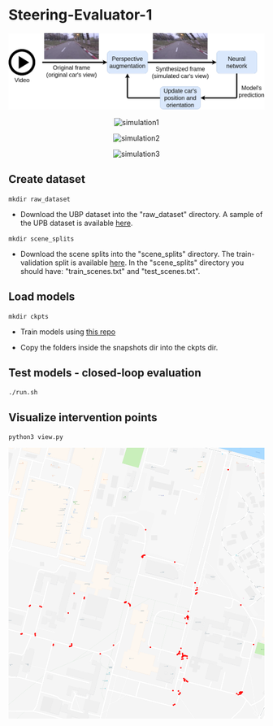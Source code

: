 # Steering-Evaluator-1

<p align="center">
  <img src="sample/simulator.png" alt="pipeline" />
</p>

<p align="center">
  <img src="sample/sample1.gif" alt="simulation1" />
</p>

<p align="center">
  <img src="sample/sample2.gif" alt="simulation2"/>
</p>  
  
<p align="center">
  <img src="sample/sample3.gif" alt="simulation3"/>
</p>


## Create dataset

```shell
mkdir raw_dataset
```

* Download the UBP dataset into the "raw_dataset" directory. A sample of the UPB dataset is available <a href="https://drive.google.com/drive/folders/1p_2-_Xo-Wd9MCnkYqPfGyKs2BnbeApqn?usp=sharing">here</a>.

```shell
mkdir scene_splits
```

* Download the scene splits into the "scene_splits" directory. The train-validation split is available <a href="https://github.com/RobertSamoilescu/UPB-Dataset-Split">here</a>.
In the "scene_splits" directory you should have: "train_scenes.txt" and "test_scenes.txt".


## Load models

```shell
mkdir ckpts
```

* Train models using <a href="https://github.com/RobertSamoilescu/Steering-Network-1">this repo</a>

* Copy the folders inside the snapshots dir into the ckpts dir.

## Test models - closed-loop evaluation

```shell
./run.sh
```

<!--
## Results
|Model      | AG | A     | NI     | MAD/MSTI| MAA/MSTI | VL+P   |
|-----------|----|-------|--------|---------|----------|--------|
|Baseline   | *  | 0.45  | 620    | 0.0277  | 0.2390   |6780.16 |     
|Simple     | No | 0.66  | 267    | 0.0137  | 0.0814   |4662.16 |
|ResNet18   | No | 0.67  | 248    | 0.0130  | 0.0731   |4548.16 |
|Simple     | Yes| 0.76  | 165    | 0.0060  | 0.0485   |4050.16 |
|ResNet18   | Yes| 0.80  | 128    | 0.0048  | 0.0393   |3828.16 |
Closed-loop evaluation using 2D perspective augmentations over $3060.16$[s]. The model receives as input an RGB frame, and the speed. Abbreviations: 2D perspective augmentation applied during training(AG), autonomy (A), number of interventions (NI), mean absolute distance (MAD), mean absolute angle (MAA), mean steps till intervention (MSTI), video length (VL), penalty(P).
-->

## Visualize intervention points
```shell
python3 view.py
```

<p align="center">
  <img <img src="sample/interventions.png" alt="interventions" width="512" />
</p>
